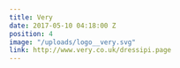 ```yaml
---
title: Very
date: 2017-05-10 04:18:00 Z
position: 4
image: "/uploads/logo__very.svg"
link: http://www.very.co.uk/dressipi.page
---
```


